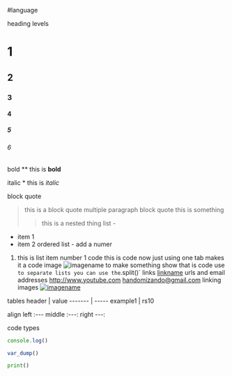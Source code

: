#language 

heading levels 

# 1 

## 2

### 3

#### 4 

##### 5

###### 6

bold **
this is **bold**

italic *
this is *italic*

block quote 
> this is a block quote 
multiple paragraph block quote 
>this is something
> 
>> this is a nested thing
list - 
- item 1 
- item 2 
ordered list - add a numer 
1. this is list item number 1
code 
     this is code now 
     just using one tab makes it a code 
image 
![imagename](imagepath)
to make something show that is code use `
to separate lists you can use the `.split()`
links 
[linkname](linkpath)
urls and email addresses 
<http://www.youtube.com>
<handomizando@gmail.com>
linking images 
[![imagename](imagepath)](linkpath)

tables 
header   | value 
-------  | -----
example1 | rs10

align
left :---
middle :---:
right ---:


code types 
```javascript
console.log()
```
```php
var_dump()
```
```python
print()
```

